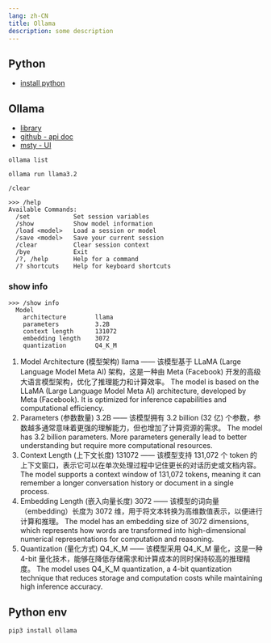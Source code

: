 ```yaml
---
lang: zh-CN
title: Ollama
description: some description
---
```


## Python

- [install python](https://kinsta.com/knowledgebase/install-python/)

## Ollama

- [library](https://ollama.com/library)
- [github - api doc](https://github.com/ollama/ollama/blob/main/docs/api.md)
- [msty - UI](https://msty.app/)

```shell
ollama list

ollama run llama3.2

/clear

>>> /help
Available Commands:
  /set            Set session variables
  /show           Show model information
  /load <model>   Load a session or model
  /save <model>   Save your current session
  /clear          Clear session context
  /bye            Exit
  /?, /help       Help for a command
  /? shortcuts    Help for keyboard shortcuts

```

### show info

```shell
>>> /show info
  Model
    architecture        llama
    parameters          3.2B
    context length      131072
    embedding length    3072
    quantization        Q4_K_M
```

1. Model Architecture (模型架构)
   llama —— 该模型基于 LLaMA (Large Language Model Meta AI) 架构，这是一种由 Meta (Facebook) 开发的高级大语言模型架构，优化了推理能力和计算效率。
   The model is based on the LLaMA (Large Language Model Meta AI) architecture, developed by Meta (Facebook). It is optimized for inference capabilities and computational efficiency.
2. Parameters (参数数量)
   3.2B —— 该模型拥有 3.2 billion (32 亿) 个参数，参数越多通常意味着更强的理解能力，但也增加了计算资源的需求。
   The model has 3.2 billion parameters. More parameters generally lead to better understanding but require more computational resources.
3. Context Length (上下文长度)
   131072 —— 该模型支持 131,072 个 token 的上下文窗口，表示它可以在单次处理过程中记住更长的对话历史或文档内容。
   The model supports a context window of 131,072 tokens, meaning it can remember a longer conversation history or document in a single process.
4. Embedding Length (嵌入向量长度)
   3072 —— 该模型的词向量（embedding）长度为 3072 维，用于将文本转换为高维数值表示，以便进行计算和推理。
   The model has an embedding size of 3072 dimensions, which represents how words are transformed into high-dimensional numerical representations for computation and reasoning.
5. Quantization (量化方式)
   Q4_K_M —— 该模型采用 Q4_K_M 量化，这是一种 4-bit 量化技术，能够在降低存储需求和计算成本的同时保持较高的推理精度。
   The model uses Q4_K_M quantization, a 4-bit quantization technique that reduces storage and computation costs while maintaining high inference accuracy.

## Python env

```shell
pip3 install ollama
```
